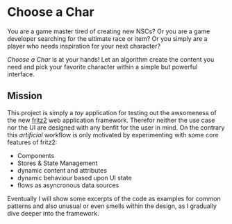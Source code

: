# Choose a Char

You are a game master tired of creating new NSCs?
Or you are a game developer searching for the ultimate race or item?
Or you simply are a player who needs inspiration for your next character?

*Choose a Char* is at your hands! Let an algorithm create the content you need and pick your favorite character within a simple but powerful interface.

## Mission

This project is simply a *toy* application for testing out the awsomeness of the new [fritz2](https://www.fritz2.dev/) web application framework.
Therefor neither the use case nor the UI are designed with any benfit for the user in mind. On the contrary this *artificial* workflow is only motivated by experimenting with some core features of fritz2:

* Components
* Stores & State Management
* dynamic content and attributes
* dynamic behaviour based upon UI state
* flows as asyncronous data sources

Eventually I will show some excerpts of the code as examples for common patterns and also unusual or even smells within the design, as I gradually dive deeper into the framework.
